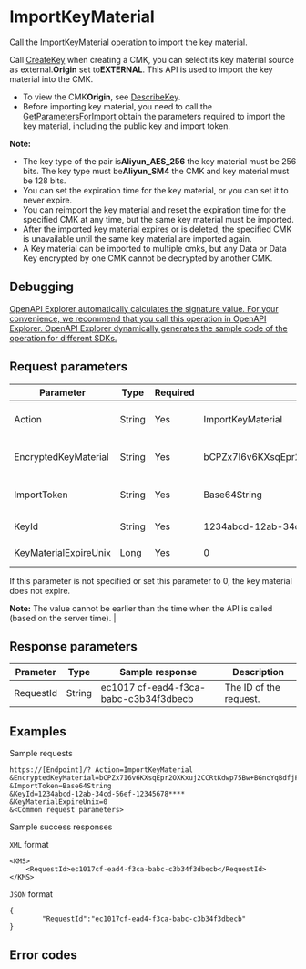 # ImportKeyMaterial

Call the ImportKeyMaterial operation to import the key material.

Call [CreateKey](~~28947~~) when creating a CMK, you can select its key material source as external.**Origin** set to**EXTERNAL**. This API is used to import the key material into the CMK.

-   To view the CMK**Origin**, see [DescribeKey](~~28952~~).
-   Before importing key material, you need to call the [GetParametersForImport](~~68621~~) obtain the parameters required to import the key material, including the public key and import token.

**Note:**

-   The key type of the pair is**Aliyun\_AES\_256** the key material must be 256 bits. The key type must be**Aliyun\_SM4** the CMK and key material must be 128 bits.
-   You can set the expiration time for the key material, or you can set it to never expire.
-   You can reimport the key material and reset the expiration time for the specified CMK at any time, but the same key material must be imported.
-   After the imported key material expires or is deleted, the specified CMK is unavailable until the same key material are imported again.
-   A Key material can be imported to multiple cmks, but any Data or Data Key encrypted by one CMK cannot be decrypted by another CMK.

## Debugging

[OpenAPI Explorer automatically calculates the signature value. For your convenience, we recommend that you call this operation in OpenAPI Explorer. OpenAPI Explorer dynamically generates the sample code of the operation for different SDKs.](https://api.aliyun.com/#product=Kms&api=ImportKeyMaterial&type=RPC&version=2016-01-20)

## Request parameters

|Parameter|Type|Required|Example|Description|
|---------|----|--------|-------|-----------|
|Action|String|Yes|ImportKeyMaterial|The operation that you want to perform. Set the value to**ImportKeyMaterial**. |
|EncryptedKeyMaterial|String|Yes|bCPZx7I6v6KXsqEpr2OXKxuj2CCRtKdwp75Bw+BGncYqBdfjFBYRtOE6HRlT0oeiRDWzwnw9OA54OL36smDJrq4Lo9x0CyYDiuKnRkcKtMtlzW0din7Pd7IlZWWRdVueiw2qpzl7PkUWQGTdsdbzpfJJQ+qj/cRIrk/E83UGyeyytSpgnb+lu0xEYcPajRyWNsbi98N3pqqQzHXNNHO2NJqHlnQgglqTiBEjkGeKFhfKmTc3vjulIdVa3EaVIN6lwWfgx+UUYSrvbA77WDYKlDsZ4SbK2/T7za9Tp1qU7Ynqba7OKGVVj7PMbiaO80AxWZnjUMYCgEp5w7V+seOXqw==|Use**GetParametersForImport** the Returned public key and the base64-encoded key material. |
|ImportToken|String|Yes|Base64String|By calling**GetParametersForImport** the import token. |
|KeyId|String|Yes|1234abcd-12ab-34cd-56ef-12345678\*\*\*\*|The ID of the CMK to be imported. |
|KeyMaterialExpireUnix|Long|Yes|0|The time when the key material expires.

If this parameter is not specified or set this parameter to 0, the key material does not expire.

**Note:** The value cannot be earlier than the time when the API is called \(based on the server time\). |

## Response parameters

|Prameter|Type|Sample response|Description|
|--------|----|---------------|-----------|
|RequestId|String|ec1017 cf-ead4-f3ca-babc-c3b34f3dbecb|The ID of the request. |

## Examples

Sample requests

```
https://[Endpoint]/? Action=ImportKeyMaterial
&EncryptedKeyMaterial=bCPZx7I6v6KXsqEpr2OXKxuj2CCRtKdwp75Bw+BGncYqBdfjFBYRtOE6HRlT0oeiRDWzwnw9OA54OL36smDJrq4Lo9x0CyYDiuKnRkcKtMtlzW0din7Pd7IlZWWRdVueiw2qpzl7PkUWQGTdsdbzpfJJQ+qj/cRIrk/E83UGyeyytSpgnb+lu0xEYcPajRyWNsbi98N3pqqQzHXNNHO2NJqHlnQgglqTiBEjkGeKFhfKmTc3vjulIdVa3EaVIN6lwWfgx+UUYSrvbA77WDYKlDsZ4SbK2/T7za9Tp1qU7Ynqba7OKGVVj7PMbiaO80AxWZnjUMYCgEp5w7V+seOXqw==
&ImportToken=Base64String
&KeyId=1234abcd-12ab-34cd-56ef-12345678****
&KeyMaterialExpireUnix=0
&<Common request parameters>
```

Sample success responses

`XML` format

```
<KMS>
    <RequestId>ec1017cf-ead4-f3ca-babc-c3b34f3dbecb</RequestId>
</KMS>
```

`JSON` format

```
{
        "RequestId":"ec1017cf-ead4-f3ca-babc-c3b34f3dbecb"
}
```

## Error codes

